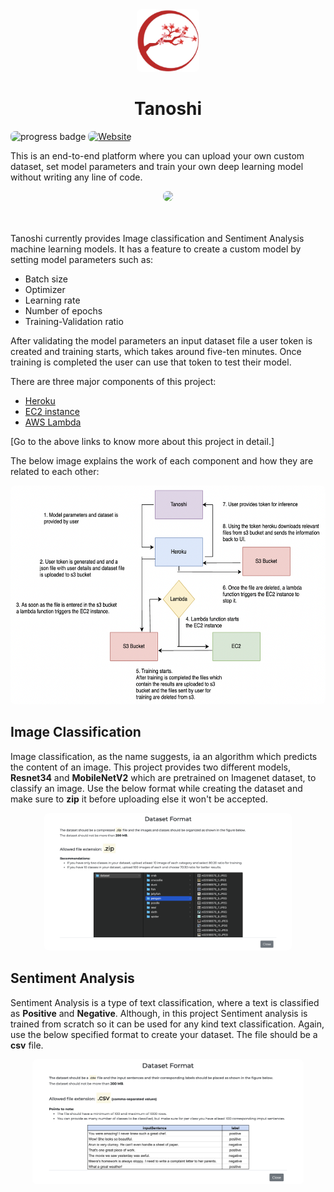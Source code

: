 <div align="center">
  <img src="web/static/information/logo.png" height="100px" />
  <h1 class="custom-inline">Tanoshi</h1>
</div>

![progress badge](https://img.shields.io/badge/status-version%201.0-blue)
[![Website](https://img.shields.io/badge/Website-orange.svg)](https://tanoshi.herokuapp.com/)

This is an end-to-end platform where you can upload your own custom dataset, set model parameters and train your own deep learning model without writing any line of code.

<style>
  img {border-radius: 7px;}
</style>

<div align="center">
  <img src="images/tanoshi.gif" />
</div>
<br/>
<br/>

Tanoshi currently provides Image classification and Sentiment Analysis machine learning models.
It has a feature to create a custom model by setting model parameters such as:

- Batch size
- Optimizer
- Learning rate
- Number of epochs
- Training-Validation ratio

After validating the model parameters an input dataset file a user token is created and training starts, which takes around five-ten minutes. Once training is completed the user can use that token to test their model.

There are three major components of this project:

- [Heroku](web)
- [EC2 instance](training/server_training)
- [AWS Lambda](training/lambda)

[Go to the above links to know more about this project in detail.]

The below image explains the work of each component and how they are related to each other:

<div align="center">
  <img src="images/flowchart.png" height="350px" />
</div>

## Image Classification

Image classification, as the name suggests, ia an algorithm which predicts the content of an image. This project provides two different models, **Resnet34** and **MobileNetV2** which are pretrained on Imagenet dataset, to classify an image. Use the below format while creating the dataset and make sure to **zip** it before uploading else it won't be accepted.

<div align="center">
  <img src="images/image_dataset.png" height="220px" />
</div>

## Sentiment Analysis

Sentiment Analysis is a type of text classification, where a text is classified as **Positive** and **Negative**. Although, in this project Sentiment analysis is trained from scratch so it can be used for any kind text classification. Again, use the below specified format to create your dataset. The file should be a **csv** file.

<div align="center">
  <img src="images/text_dataset.png" height="200px" />
</div>
